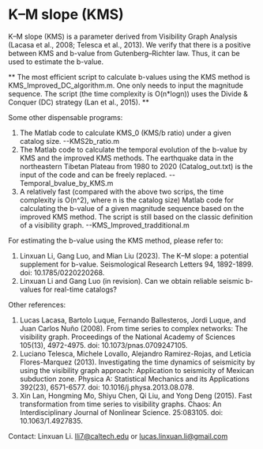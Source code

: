 # K–M slope (KMS)

K–M slope (KMS) is a parameter derived from Visibility Graph Analysis (Lacasa et al., 2008; Telesca et al., 2013).
We verify that there is a positive between KMS and b-value from Gutenberg–Richter law. Thus, it can be used to estimate the b-value.

** The most efficient script to calculate b-values using the KMS method is KMS_Improved_DC_algorithm.m. One only needs to input the magnitude sequence. The script (the time complexity is O(n*logn)) uses the Divide & Conquer (DC) strategy (Lan et al., 2015). **

Some other dispensable programs:
1.  The Matlab code to calculate KMS_0 (KMS/b ratio) under a given catalog size. --KMS2b_ratio.m
2.  The Matlab code to calculate the temporal evolution of the b-value by KMS and the improved KMS methods. The earthquake data in the northeastern Tibetan Plateau from 1980 to 2020 (Catalog_out.txt) is the input of the code and can be freely replaced. --Temporal_bvalue_by_KMS.m
3.  A relatively fast (compared with the above two scrips, the time complexity is O(n^2), where n is the catalog size) Matlab code for calculating the b-value of a given magnitude sequence based on the improved KMS method. The script is still based on the classic definition of a visibility graph. --KMS_Improved_tradditional.m

For estimating the b-value using the KMS method, please refer to:
1.  Linxuan Li, Gang Luo, and Mian Liu (2023). The K–M slope: a potential supplement for b-value. Seismological Research Letters 94, 1892-1899. doi: 10.1785/0220220268.
2.  Linxuan Li and Gang Luo (in revision). Can we obtain reliable seismic b-values for real-time catalogs?

Other references: 
1.  Lucas Lacasa, Bartolo Luque, Fernando Ballesteros, Jordi Luque, and Juan Carlos Nuño (2008). From time series to complex networks: The visibility graph. Proceedings of the National Academy of Sciences 105(13), 4972-4975. doi: 10.1073/pnas.0709247105.
2.  Luciano Telesca, Michele Lovallo, Alejandro Ramirez-Rojas, and Leticia Flores-Marquez (2013). Investigating the time dynamics of seismicity by using the visibility graph approach: Application to seismicity of Mexican subduction zone. Physica A: Statistical Mechanics and its Applications 392(23), 6571-6577. doi: 10.1016/j.physa.2013.08.078.
3.  Xin Lan, Hongming Mo, Shiyu Chen, Qi Liu, and Yong Deng (2015). Fast transformation from time series to visibility graphs. Chaos: An Interdisciplinary Journal of Nonlinear Science. 25:083105. doi: 10.1063/1.4927835.


Contact: Linxuan Li.  lli7@caltech.edu or lucas.linxuan.li@gmail.com
